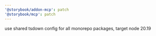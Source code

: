 ```yaml
---
'@storybook/addon-mcp': patch
'@storybook/mcp': patch
---
```


use shared tsdown config for all monorepo packages, target node 20.19

